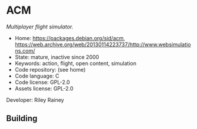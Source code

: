 # ACM

_Multiplayer flight simulator._

- Home: https://packages.debian.org/sid/acm, https://web.archive.org/web/20130114223737/http://www.websimulations.com/
- State: mature, inactive since 2000
- Keywords: action, flight, open content, simulation
- Code repository: (see home)
- Code language: C
- Code license: GPL-2.0
- Assets license: GPL-2.0

Developer: Riley Rainey

## Building
